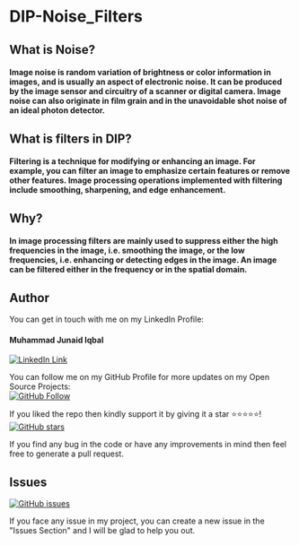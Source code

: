 # DIP-Noise_Filters
## What is Noise?
#### Image noise is random variation of brightness or color information in images, and is usually an aspect of electronic noise. It can be produced by the image sensor and circuitry of a scanner or digital camera. Image noise can also originate in film grain and in the unavoidable shot noise of an ideal photon detector.

## What is filters in DIP?
#### Filtering is a technique for modifying or enhancing an image. For example, you can filter an image to emphasize certain features or remove other features. Image processing operations implemented with filtering include smoothing, sharpening, and edge enhancement.

## Why?
#### In image processing filters are mainly used to suppress either the high frequencies in the image, i.e. smoothing the image, or the low frequencies, i.e. enhancing or detecting edges in the image. An image can be filtered either in the frequency or in the spatial domain.

## Author
You can get in touch with me on my LinkedIn Profile:

#### Muhammad Junaid Iqbal
[![LinkedIn Link](https://img.shields.io/badge/LinkedIn-Muhammad%20Junaid%20Iqbal-lightgrey)](https://www.linkedin.com/in/thejunaidiqbal)

You can follow me on my GitHub Profile for more updates on my Open Source Projects:
</br>
[![GitHub Follow](https://img.shields.io/badge/Connect-Muhammad%20Junaid%20Iqbal-blue.svg?logo=Github&longCache=true&style=social&label=Follow)](https://github.com/thejunaidiqbal)

If you liked the repo then kindly support it by giving it a star ⭐⭐⭐⭐⭐!</br>
[![GitHub stars](https://img.shields.io/github/stars/thejunaidiqbal/DIP-Noise_Filters)](https://github.com/thejunaidiqbal/DIP-Noise_Filters/stargazers)

If you find any bug in the code or have any improvements in mind then feel free to generate a pull request.

## Issues
[![GitHub issues](https://img.shields.io/github/issues/thejunaidiqbal/DIP-Noise_Filters?style=plastic)](https://github.com/thejunaidiqbal/DIP-Noise_Filters/issues)

If you face any issue in my project, you can create a new issue in the "Issues Section" and I will be glad to help you out.

